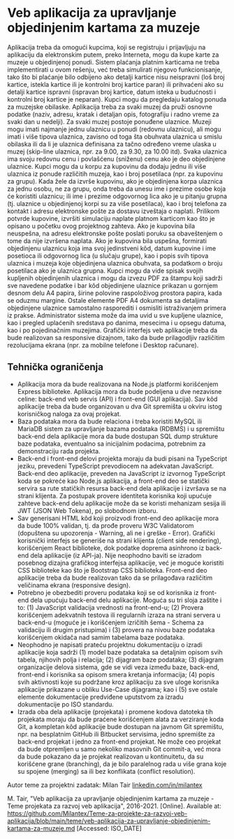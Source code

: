 # Veb aplikacija za upravljanje objedinjenim kartama za muzeje

Aplikacija treba da omogući kupcima, koji se registruju i prijavljuju na aplikaciju da elektronskim putem, preko Interneta, mogu da kupe karte za muzeje u objedinjenoj ponudi. Sistem plaćanja platnim karticama ne treba implementirati u ovom rešenju, već treba simulirati njegovo funkcionisanje, tako što bi plaćanje bilo odbijeno ako detalji kartice nisu neispravni (loš broj kartice, istekla kartice ili je kontrolni broj kartice paran) ili prihvaćeni ako su detalji kartice ispravni (ispravan broj kartice, datum isteka u budućnosti i kontrolni broj kartice je neparan). Kupci mogu da pregledaju katalog ponuda za muzejske obilaske. Aplikacija treba za svaki muzej da pruži osnovne podatke (naziv, adresu, kratak i detaljan opis, fotografiju i radno vreme za svaki dan u nedelji). Za svaki muzej postoje ponuđene ulaznice. Muzeji mogu imati najmanje jednu ulaznicu u ponudi (redovnu ulaznicu), ali mogu imati i više tipova ulaznica, zavisno od toga šta obuhvata ulaznica u smislu obilaska ili da li je ulaznica definisana za tačno određeno vreme ulaska u muzej (skip-line ulaznica, npr. za 9.00, za 9.30, za 10.00 itd). Svaka ulaznica ima svoju redovnu cenu i povlašćenu (sniženu) cenu ako je deo objedinjene ulaznice. Kupci mogu da u korpu za kupovinu da dodaju jednu ili više ulaznica iz ponude različitih muzeja, kao i broj posetilaca (npr. za kupovinu za grupu). Kada žele da izvrše kupovinu, ako je objedinjena korpa ulaznica za jednu osobu, ne za grupu, onda treba da unesu ime i prezime osobe koja će koristiti ulaznicu; ili ime i prezime odgovornog lica ako je u pitanju grupna (tj. ulaznice u objedinjenoj korpi su za više posetilaca), kao i broj telefona za kontakt i adresu elektronske pošte za dostavu izveštaja o naplati. Prilikom potvrde kupovine, izvršiti simulaciju naplate platnom karticom kao što je opisano u početku ovog projektnog zahteva. Ako je kupovina bila neuspešna, na adresu elektronske pošte poslati poruku sa obaveštenjem o tome da nije izvršena naplata. Ako je kupovina bila uspešna, formirati objedinjenu ulaznicu koja ima svoj jedinstveni kôd, datum kupovine i ime posetioca ili odgovornog lica (u slučaju grupe), kao i popis svih tipova ulaznica i muzeja koje objedinjena ulaznica obuhvata, sa podatkom o broju posetilaca ako je ulaznica grupna. Kupci mogu da vide spisak svojih kupljenih objedinjenih ulaznica i mogu da izvezu PDF za štampu koji sadrži sve navedene podatke i bar kôd objedinjene ulaznice prikazan u gornjem desnom delu A4 papira, širine polovine raspoloživog prostora papira, kada se oduzmu margine. Ostale elemente PDF A4 dokumenta sa detaljima objedinjene ulaznice samostalno rasporediti i osmisliti istraživanjem primera iz prakse. Administrator sistema može da ima uvid u sve kupljene ulaznice, kao i pregled uplaćenih sredstava po danima, mesecima i u opsegu datuma, kao i po pojedinačnim muzejima. Grafički interfejs veb aplikacije treba da bude realizovan sa responsive dizajnom, tako da bude prilagodljiv različitim rezolucijama ekrana (npr. za mobilne telefone i Desktop računare).

## Tehnička ograničenja

- Aplikacija mora da bude realizovana na Node.js platformi korišćenjem Express biblioteke. Aplikacija mora da bude podeljena u dve nezavisne celine: back-end veb servis (API) i front-end (GUI aplikacija). Sav kôd aplikacije treba da bude organizovan u dva Git spremišta u okviru istog korisničkog naloga za ovaj projekat.
- Baza podataka mora da bude relaciona i treba koristiti MySQL ili MariaDB sistem za upravljanje bazama podataka (RDBMS) i u spremištu back-end dela aplikacije mora da bude dostupan SQL dump strukture baze podataka, eventualno sa inicijalnim podacima, potrebnim za demonstraciju rada projekta.
- Back-end i front-end delovi projekta moraju da budi pisani na TypeScript jeziku, prevedeni TypeScript prevodiocem na adekvatan JavaScript. Back-end deo aplikacije, preveden na JavaScript iz izvornog TypeScript koda se pokreće kao Node.js aplikacija, a front-end deo se statički servira sa rute statičkih resursa back-end dela aplikacije i izvršava se na strani klijenta. Za postupak provere identiteta korisnika koji upućuje zahteve back-end delu aplikacije može da se koristi mehanizam sesija ili JWT (JSON Web Tokena), po slobodnom izboru.
- Sav generisani HTML kôd koji proizvodi front-end deo aplikacije mora da bude 100% validan, tj. da prođe proveru W3C Validatorom (dopuštena su upozorenja - Warning, ali ne i greške - Error). Grafički korisnički interfejs se generiše na strani klijenta (client side rendering), korišćenjem React biblioteke, dok podatke doprema asinhrono iz back-end dela aplikacije (iz API-ja). Nije neophodno baviti se izradom posebnog dizajna grafičkog interfejsa aplikacije, već je moguće koristiti CSS biblioteke kao što je Bootstrap CSS biblioteka. Front-end deo aplikacije treba da bude realizovan tako da se prilagođava različitim veličinama ekrana (responsive design).
- Potrebno je obezbediti proveru podataka koji se od korisnika iz front-end dela upućuju back-end delu aplikacije. Moguća su tri sloja zaštite i to: (1) JavaScript validacija vrednosti na front-end-u; (2) Provera korišćenjem adekvatnih testova ili regularnih izraza na strani servera u back-end-u (moguće je i korišćenjem izričitih šema - Schema za validaciju ili drugim pristupima) i (3) provera na nivou baze podataka korišćenjem okidača nad samim tabelama baze podataka.
- Neophodno je napisati prateću projektnu dokumentaciju o izradi aplikacije koja sadrži (1) model baze podataka sa detaljnim opisom svih tabela, njihovih polja i relacija; (2) dijagram baze podataka; (3) dijagram organizacije delova sistema, gde se vidi veza između baze, back-end, front-end i korisnika sa opisom smera kretanja informacija; (4) popis svih aktivnosti koje su podržane kroz aplikaciju za sve uloge korisnika aplikacije prikazane u obliku Use-Case dijagrama; kao i (5) sve ostale elemente dokumentacije predviđene uputstvom za izradu dokumentacije po ISO standardu.
- Izrada oba dela aplikacije (projekata) i promene kodova datoteka tih projekata moraju da bude praćene korišćenjem alata za verziranje koda Git, a kompletan kôd aplikacije bude dostupan na javnom Git spremištu, npr. na besplatnim GitHub ili Bitbucket servisima, jedno spremište za back-end projekat i jedno za front-end projekat. Ne može ceo projekat da bude otpremljen u samo nekoliko masovnih Git commit-a, već mora da bude pokazano da je projekat realizovan u kontinuitetu, da su korišćene grane (branching), da je bilo paralelnog rada u više grana koje su spojene (merging) sa ili bez konflikata (conflict resolution).

Autor teme za projektni zadatak: Milan Tair [linkedin.com/in/milantex](https://linkedin.com/in/milantex)

M. Tair, "Veb aplikacija za upravljanje objedinjenim kartama za muzeje - Teme projekata za razvoj veb aplikacija", 2016-2021. [Online]. Available at: https://github.com/Milantex/Teme-za-projekte-za-razvoj-veb-aplikacija/blob/main/teme/veb-aplikacija-za-upravljanje-objedinjenim-kartama-za-muzeje.md [Accessed: ISO_DATE]

